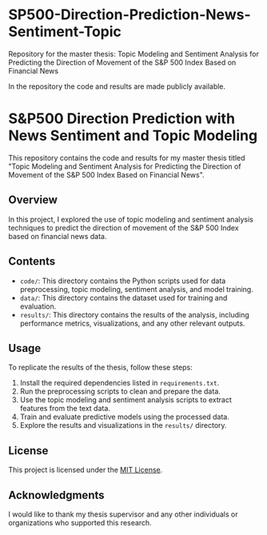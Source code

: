 # SP500-Direction-Prediction-News-Sentiment-Topic
Repository for the master thesis: Topic Modeling and Sentiment Analysis for Predicting the Direction of Movement of the S&amp;P 500 Index Based on Financial News

In the repository the code and results are made publicly available.

# S&P500 Direction Prediction with News Sentiment and Topic Modeling

This repository contains the code and results for my master thesis titled "Topic Modeling and Sentiment Analysis for Predicting the Direction of Movement of the S&P 500 Index Based on Financial News".

## Overview

In this project, I explored the use of topic modeling and sentiment analysis techniques to predict the direction of movement of the S&P 500 Index based on financial news data.

## Contents

- `code/`: This directory contains the Python scripts used for data preprocessing, topic modeling, sentiment analysis, and model training.
- `data/`: This directory contains the dataset used for training and evaluation.
- `results/`: This directory contains the results of the analysis, including performance metrics, visualizations, and any other relevant outputs.

## Usage

To replicate the results of the thesis, follow these steps:

1. Install the required dependencies listed in `requirements.txt`.
2. Run the preprocessing scripts to clean and prepare the data.
3. Use the topic modeling and sentiment analysis scripts to extract features from the text data.
4. Train and evaluate predictive models using the processed data.
5. Explore the results and visualizations in the `results/` directory.

## License

This project is licensed under the [MIT License](LICENSE).

## Acknowledgments

I would like to thank my thesis supervisor and any other individuals or organizations who supported this research.
